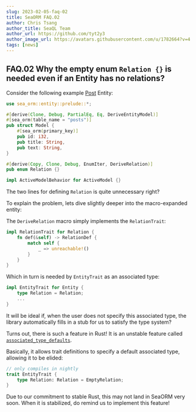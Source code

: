 ```yaml
---
slug: 2023-02-05-faq-02
title: SeaORM FAQ.02
author: Chris Tsang
author_title: SeaQL Team
author_url: https://github.com/tyt2y3
author_image_url: https://avatars.githubusercontent.com/u/1782664?v=4
tags: [news]
---
```


## FAQ.02 Why the empty enum `Relation {}` is needed even if an Entity has no relations?

Consider the following example [Post](https://github.com/SeaQL/sea-orm/blob/master/examples/actix_example/entity/src/post.rs) Entity:

```rust
use sea_orm::entity::prelude::*;

#[derive(Clone, Debug, PartialEq, Eq, DeriveEntityModel)]
#[sea_orm(table_name = "posts")]
pub struct Model {
    #[sea_orm(primary_key)]
    pub id: i32,
    pub title: String,
    pub text: String,
}

#[derive(Copy, Clone, Debug, EnumIter, DeriveRelation)]
pub enum Relation {}

impl ActiveModelBehavior for ActiveModel {}
```

The two lines for defining `Relation` is quite unnecessary right?

To explain the problem, lets dive slightly deeper into the macro-expanded entity:

The `DeriveRelation` macro simply implements the `RelationTrait`:

```rust
impl RelationTrait for Relation {
    fn def(&self) -> RelationDef {
        match self {
            _ => unreachable!()
        }
    }
}
```

Which in turn is needed by `EntityTrait` as an associated type:

```rust
impl EntityTrait for Entity {
    type Relation = Relation;
    ...
}
```

It will be ideal if, when the user does not specify this associated type, the library automatically fills in a stub for us to satisfy the type system?

Turns out, there is such a feature in Rust! It is an unstable feature called [`associated_type_defaults`](https://rust-lang.github.io/rfcs/2532-associated-type-defaults.html).

Basically, it allows trait definitions to specify a default associated type, allowing it to be elided:

```rust
// only compiles in nightly
trait EntityTrait {
    type Relation: Relation = EmptyRelation;
}
```

Due to our commitment to stable Rust, this may not land in SeaORM very soon. When it is stabilized, do remind us to implement this feature!